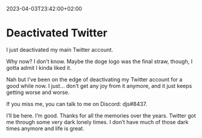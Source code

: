 2023-04-03T23:42:00+02:00
# Deactivated Twitter

I just deactivated my main Twitter account. 

Why now? I don’t know. Maybe the doge logo was the final straw, though, I gotta admit I kinda liked it. 

Nah but I’ve been on the edge of deactivating my Twitter account for a good while now. I just… don’t get any joy from it anymore, and it just keeps getting worse and worse. 

If you miss me, you can talk to me on Discord: djs#8437. 

I’ll be here. I’m good. Thanks for all the memories over the years. Twitter got me through some very dark lonely times. I don’t have much of those dark times anymore and life is great. 
